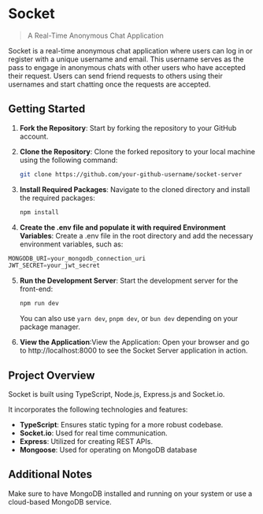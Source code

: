 # Socket

> A Real-Time Anonymous Chat Application

Socket is a real-time anonymous chat application where users can log in or register with a unique username and email. This username serves as the pass to engage in anonymous chats with other users who have accepted their request. Users can send friend requests to others using their usernames and start chatting once the requests are accepted.

## Getting Started

1. **Fork the Repository**: Start by forking the repository to your GitHub account.

2. **Clone the Repository**: Clone the forked repository to your local machine using the following command:

   ```bash
   git clone https://github.com/your-github-username/socket-server
   ```

3. **Install Required Packages**: Navigate to the cloned directory and install the required packages:

   ```bash
   npm install
   ```

4. **Create the .env file and populate it with required Environment Variables**: Create a .env file in the root directory and add the necessary environment variables, such as: 
```javascript
MONGODB_URI=your_mongodb_connection_uri
JWT_SECRET=your_jwt_secret
```

5. **Run the Development Server**: Start the development server for the front-end:

   ```bash
   npm run dev
   ```

   You can also use `yarn dev`, `pnpm dev`, or `bun dev` depending on your package manager.

6. **View the Application**:View the Application: Open your browser and go to http://localhost:8000 to see the Socket Server application in action.


## Project Overview

Socket is built using TypeScript, Node.js, Express.js and Socket.io.

It incorporates the following technologies and features:

- **TypeScript**: Ensures static typing for a more robust codebase.
- **Socket.io**: Used for real time communication.
- **Express**: Utilized for creating REST APIs.
- **Mongoose**: Used for operating on MongoDB database

## Additional Notes
Make sure to have MongoDB installed and running on your system or use a cloud-based MongoDB service.